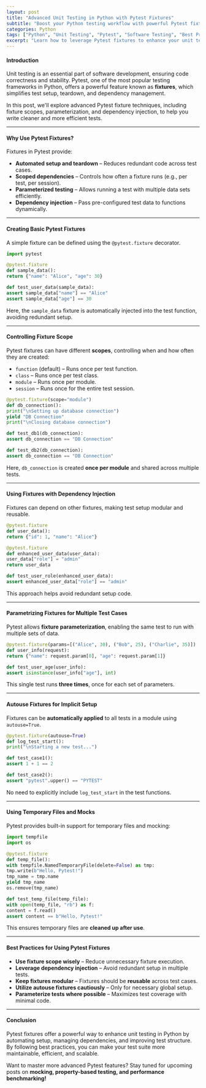 ```yaml
---
layout: post
title: "Advanced Unit Testing in Python with Pytest Fixtures"
subtitle: "Boost your Python testing workflow with powerful Pytest fixtures"
categories: Python
tags: ["Python", "Unit Testing", "Pytest", "Software Testing", "Best Practices"]
excerpt: "Learn how to leverage Pytest fixtures to enhance your unit testing in Python, improve test maintainability, and streamline your development workflow."
---
```


#### Introduction

Unit testing is an essential part of software development, ensuring code correctness and stability. Pytest, one of the most popular testing frameworks in Python, offers a powerful feature known as **fixtures**, which simplifies test setup, teardown, and dependency management.

In this post, we'll explore advanced Pytest fixture techniques, including fixture scopes, parameterization, and dependency injection, to help you write cleaner and more efficient tests.

---

#### Why Use Pytest Fixtures?

Fixtures in Pytest provide:

- **Automated setup and teardown** – Reduces redundant code across test cases.
- **Scoped dependencies** – Controls how often a fixture runs (e.g., per test, per session).
- **Parameterized testing** – Allows running a test with multiple data sets efficiently.
- **Dependency injection** – Pass pre-configured test data to functions dynamically.

---

#### Creating Basic Pytest Fixtures

A simple fixture can be defined using the `@pytest.fixture` decorator.

```python  
import pytest

@pytest.fixture  
def sample_data():  
return {"name": "Alice", "age": 30}

def test_user_data(sample_data):  
assert sample_data["name"] == "Alice"  
assert sample_data["age"] == 30  
```

Here, the `sample_data` fixture is automatically injected into the test function, avoiding redundant setup.

---

#### Controlling Fixture Scope

Pytest fixtures can have different **scopes**, controlling when and how often they are created:

- `function` (default) – Runs once per test function.
- `class` – Runs once per test class.
- `module` – Runs once per module.
- `session` – Runs once for the entire test session.

```python  
@pytest.fixture(scope="module")  
def db_connection():  
print("\nSetting up database connection")  
yield "DB Connection"  
print("\nClosing database connection")

def test_db1(db_connection):  
assert db_connection == "DB Connection"

def test_db2(db_connection):  
assert db_connection == "DB Connection"  
```

Here, `db_connection` is created **once per module** and shared across multiple tests.

---

#### Using Fixtures with Dependency Injection

Fixtures can depend on other fixtures, making test setup modular and reusable.

```python  
@pytest.fixture  
def user_data():  
return {"id": 1, "name": "Alice"}

@pytest.fixture  
def enhanced_user_data(user_data):  
user_data["role"] = "admin"  
return user_data

def test_user_role(enhanced_user_data):  
assert enhanced_user_data["role"] == "admin"  
```

This approach helps avoid redundant setup code.

---

#### Parametrizing Fixtures for Multiple Test Cases

Pytest allows **fixture parameterization**, enabling the same test to run with multiple sets of data.

```python  
@pytest.fixture(params=[("Alice", 30), ("Bob", 25), ("Charlie", 35)])  
def user_info(request):  
return {"name": request.param[0], "age": request.param[1]}

def test_user_age(user_info):  
assert isinstance(user_info["age"], int)  
```

This single test runs **three times**, once for each set of parameters.

---

#### Autouse Fixtures for Implicit Setup

Fixtures can be **automatically applied** to all tests in a module using `autouse=True`.

```python  
@pytest.fixture(autouse=True)  
def log_test_start():  
print("\nStarting a new test...")

def test_case1():  
assert 1 + 1 == 2

def test_case2():  
assert "pytest".upper() == "PYTEST"  
```

No need to explicitly include `log_test_start` in the test functions.

---

#### Using Temporary Files and Mocks

Pytest provides built-in support for temporary files and mocking:

```python  
import tempfile  
import os

@pytest.fixture  
def temp_file():  
with tempfile.NamedTemporaryFile(delete=False) as tmp:  
tmp.write(b"Hello, Pytest!")  
tmp_name = tmp.name  
yield tmp_name  
os.remove(tmp_name)

def test_temp_file(temp_file):  
with open(temp_file, "rb") as f:  
content = f.read()  
assert content == b"Hello, Pytest!"  
```

This ensures temporary files are **cleaned up after use**.

---

#### Best Practices for Using Pytest Fixtures

- **Use fixture scope wisely** – Reduce unnecessary fixture execution.
- **Leverage dependency injection** – Avoid redundant setup in multiple tests.
- **Keep fixtures modular** – Fixtures should be **reusable** across test cases.
- **Utilize autouse fixtures cautiously** – Only for necessary global setup.
- **Parameterize tests where possible** – Maximizes test coverage with minimal code.

---

#### Conclusion

Pytest fixtures offer a powerful way to enhance unit testing in Python by automating setup, managing dependencies, and improving test structure. By following best practices, you can make your test suite more maintainable, efficient, and scalable.

Want to master more advanced Pytest features? Stay tuned for upcoming posts on **mocking, property-based testing, and performance benchmarking!**  
